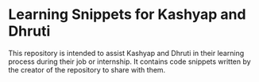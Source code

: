 # Learning Snippets for Kashyap and Dhruti
This repository is intended to assist Kashyap and Dhruti in their learning process during their job or internship. It contains code snippets written by the creator of the repository to share with them.